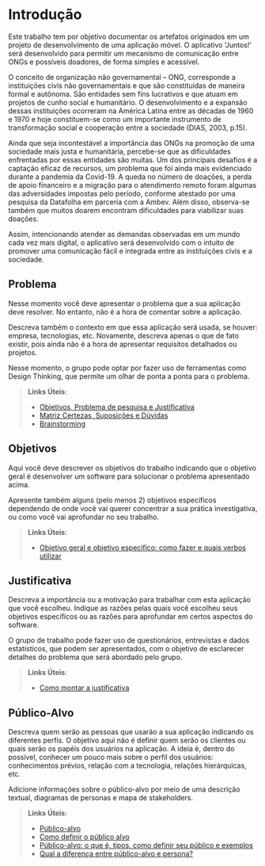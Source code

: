 # Introdução

Este trabalho tem por objetivo documentar os artefatos originados em um projeto de desenvolvimento de uma aplicação móvel. O aplicativo ‘Juntos!’ será desenvolvido para permitir um mecanismo de comunicação entre ONGs e possíveis doadores, de forma simples e acessível.

O conceito de organização não governamental – ONG, corresponde a instituições civis não governamentais e que são constituídas de maneira formal e autônoma. São entidades sem fins lucrativos e que atuam em projetos de cunho social e humanitário. O desenvolvimento e a expansão dessas instituições ocorreram na América Latina entre as décadas de 1960 e 1970 e hoje constituem-se como um importante instrumento de transformação social e cooperação entre a sociedade (DIAS, 2003, p.15).

Ainda que seja incontestável a importância das ONGs na promoção de uma sociedade mais justa e humanitária, percebe-se que as dificuldades enfrentadas por essas entidades são muitas. Um dos principais desafios é a captação eficaz de recursos, um problema que foi ainda mais evidenciado durante a pandemia da Covid-19. A queda no número de doações, a perda de apoio financeiro e a migração para o atendimento remoto foram algumas das adversidades impostas pelo período, conforme atestado por uma pesquisa da Datafolha em parceria com a Ambev. Além disso, observa-se também que muitos doarem encontram dificuldades para viabilizar suas doações. 

Assim, intencionando atender as demandas observadas em um mundo cada vez mais digital, o aplicativo será desenvolvido com o intuito de promover uma comunicação fácil e integrada entre as instituições civis e a sociedade. 

## Problema
Nesse momento você deve apresentar o problema que a sua aplicação deve  resolver. No entanto, não é a hora de comentar sobre a aplicação.

Descreva também o contexto em que essa aplicação será usada, se  houver: empresa, tecnologias, etc. Novamente, descreva apenas o que de  fato existir, pois ainda não é a hora de apresentar requisitos  detalhados ou projetos.

Nesse momento, o grupo pode optar por fazer uso  de ferramentas como Design Thinking, que permite um olhar de ponta a ponta para o problema.

> **Links Úteis**:
> - [Objetivos, Problema de pesquisa e Justificativa](https://medium.com/@versioparole/objetivos-problema-de-pesquisa-e-justificativa-c98c8233b9c3)
> - [Matriz Certezas, Suposições e Dúvidas](https://medium.com/educa%C3%A7%C3%A3o-fora-da-caixa/matriz-certezas-suposi%C3%A7%C3%B5es-e-d%C3%BAvidas-fa2263633655)
> - [Brainstorming](https://www.euax.com.br/2018/09/brainstorming/)

## Objetivos

Aqui você deve descrever os objetivos do trabalho indicando que o objetivo geral é desenvolver um software para solucionar o problema apresentado acima. 

Apresente também alguns (pelo menos 2) objetivos específicos dependendo de onde você vai querer concentrar a sua prática investigativa, ou como você vai aprofundar no seu trabalho.
 
> **Links Úteis**:
> - [Objetivo geral e objetivo específico: como fazer e quais verbos utilizar](https://blog.mettzer.com/diferenca-entre-objetivo-geral-e-objetivo-especifico/)

## Justificativa

Descreva a importância ou a motivação para trabalhar com esta aplicação que você escolheu. Indique as razões pelas quais você escolheu seus objetivos específicos ou as razões para aprofundar em certos aspectos do software.

O grupo de trabalho pode fazer uso de questionários, entrevistas e dados estatísticos, que podem ser apresentados, com o objetivo de esclarecer detalhes do problema que será abordado pelo grupo.

> **Links Úteis**:
> - [Como montar a justificativa](https://guiadamonografia.com.br/como-montar-justificativa-do-tcc/)

## Público-Alvo

Descreva quem serão as pessoas que usarão a sua aplicação indicando os diferentes perfis. O objetivo aqui não é definir quem serão os clientes ou quais serão os papéis dos usuários na aplicação. A ideia é, dentro do possível, conhecer um pouco mais sobre o perfil dos usuários: conhecimentos prévios, relação com a tecnologia, relações
hierárquicas, etc.

Adicione informações sobre o público-alvo por meio de uma descrição textual, diagramas de personas e mapa de stakeholders.

> **Links Úteis**:
> - [Público-alvo](https://blog.hotmart.com/pt-br/publico-alvo/)
> - [Como definir o público alvo](https://exame.com/pme/5-dicas-essenciais-para-definir-o-publico-alvo-do-seu-negocio/)
> - [Público-alvo: o que é, tipos, como definir seu público e exemplos](https://klickpages.com.br/blog/publico-alvo-o-que-e/)
> - [Qual a diferença entre público-alvo e persona?](https://rockcontent.com/blog/diferenca-publico-alvo-e-persona/)
